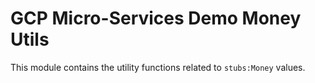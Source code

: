 # GCP Micro-Services Demo Money Utils

This module contains the utility functions related to `stubs:Money` values.
